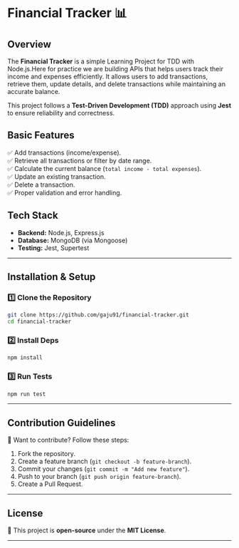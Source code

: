 # **Financial Tracker 📊**  

## **Overview**  
The **Financial Tracker** is a simple Learning Project for TDD with Node.js.Here for practice we are building APIs that helps users track their income and expenses efficiently. It allows users to add transactions, 
retrieve them, update details, and delete transactions while maintaining an accurate balance.  

This project follows a **Test-Driven Development (TDD)** approach using **Jest** to ensure reliability and correctness.  

## **Basic Features**  

✅ Add transactions (income/expense).  
✅ Retrieve all transactions or filter by date range.  
✅ Calculate the current balance (`total income - total expenses`).  
✅ Update an existing transaction.  
✅ Delete a transaction.  
✅ Proper validation and error handling.  

## **Tech Stack**  

- **Backend:** Node.js, Express.js  
- **Database:** MongoDB (via Mongoose)  
- **Testing:** Jest, Supertest  

---

## **Installation & Setup**  

### **1️⃣ Clone the Repository**  
```sh
git clone https://github.com/gaju91/financial-tracker.git
cd financial-tracker
```

### **2️⃣ Install Deps**  
```sh
npm install
```

### **3️⃣ Run Tests**  
```sh
npm run test
```
---

## **Contribution Guidelines**  
🚀 Want to contribute? Follow these steps:  
1. Fork the repository.  
2. Create a feature branch (`git checkout -b feature-branch`).  
3. Commit your changes (`git commit -m "Add new feature"`).  
4. Push to your branch (`git push origin feature-branch`).  
5. Create a Pull Request.  

---

## **License**  
📜 This project is **open-source** under the **MIT License**.  

---